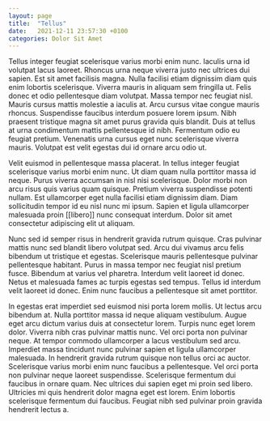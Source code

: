 ```yaml
---
layout: page
title:  "Tellus"
date:   2021-12-11 23:57:30 +0100
categories: Dolor Sit Amet
---
```


Tellus integer feugiat scelerisque varius morbi enim nunc. Iaculis urna id volutpat lacus laoreet. Rhoncus urna neque viverra justo nec ultrices dui sapien. Est sit amet facilisis magna. Nulla facilisi etiam dignissim diam quis enim lobortis scelerisque. Viverra mauris in aliquam sem fringilla ut. Felis donec et odio pellentesque diam volutpat. Massa tempor nec feugiat nisl. Mauris cursus mattis molestie a iaculis at. Arcu cursus vitae congue mauris rhoncus. Suspendisse faucibus interdum posuere lorem ipsum. Nibh praesent tristique magna sit amet purus gravida quis blandit. Duis at tellus at urna condimentum mattis pellentesque id nibh. Fermentum odio eu feugiat pretium. Venenatis urna cursus eget nunc scelerisque viverra mauris. Volutpat est velit egestas dui id ornare arcu odio ut.

Velit euismod in pellentesque massa placerat. In tellus integer feugiat scelerisque varius morbi enim nunc. Ut diam quam nulla porttitor massa id neque. Purus viverra accumsan in nisl nisi scelerisque. Dolor morbi non arcu risus quis varius quam quisque. Pretium viverra suspendisse potenti nullam. Est ullamcorper eget nulla facilisi etiam dignissim diam. Diam sollicitudin tempor id eu nisl nunc mi ipsum. Sapien et ligula ullamcorper malesuada proin [[libero]] nunc consequat interdum. Dolor sit amet consectetur adipiscing elit ut aliquam.

Nunc sed id semper risus in hendrerit gravida rutrum quisque. Cras pulvinar mattis nunc sed blandit libero volutpat sed. Arcu dui vivamus arcu felis bibendum ut tristique et egestas. Scelerisque mauris pellentesque pulvinar pellentesque habitant. Purus in massa tempor nec feugiat nisl pretium fusce. Bibendum at varius vel pharetra. Interdum velit laoreet id donec. Netus et malesuada fames ac turpis egestas sed tempus. Tellus id interdum velit laoreet id donec. Enim nunc faucibus a pellentesque sit amet porttitor.

In egestas erat imperdiet sed euismod nisi porta lorem mollis. Ut lectus arcu bibendum at. Nulla porttitor massa id neque aliquam vestibulum. Augue eget arcu dictum varius duis at consectetur lorem. Turpis nunc eget lorem dolor. Viverra nibh cras pulvinar mattis nunc. Vel orci porta non pulvinar neque. At tempor commodo ullamcorper a lacus vestibulum sed arcu. Imperdiet massa tincidunt nunc pulvinar sapien et ligula ullamcorper malesuada. In hendrerit gravida rutrum quisque non tellus orci ac auctor. Scelerisque varius morbi enim nunc faucibus a pellentesque. Vel orci porta non pulvinar neque laoreet suspendisse. Scelerisque fermentum dui faucibus in ornare quam. Nec ultrices dui sapien eget mi proin sed libero. Ultricies mi quis hendrerit dolor magna eget est lorem. Enim lobortis scelerisque fermentum dui faucibus. Feugiat nibh sed pulvinar proin gravida hendrerit lectus a.
